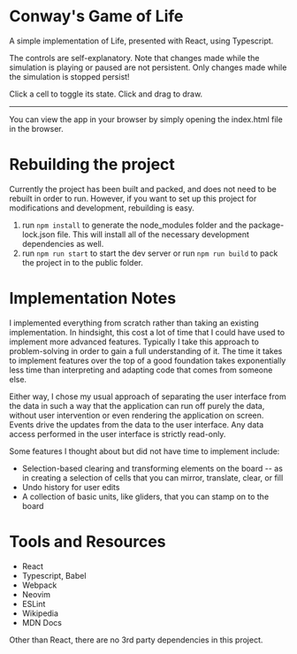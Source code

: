 # Conway's Game of Life

A simple implementation of Life, presented with React, using Typescript.

The controls are self-explanatory. Note that changes made while the simulation is playing or paused
are not persistent. Only changes made while the simulation is stopped persist!

Click a cell to toggle its state. Click and drag to draw.

----

You can view the app in your browser by simply opening the index.html file in the browser.

# Rebuilding the project

Currently the project has been built and packed, and does not need to be rebuilt in order to run.
However, if you want to set up this project for modifications and development, rebuilding is easy.

1. run `npm install` to generate the node_modules folder and the package-lock.json file. This will
   install all of the necessary development dependencies as well.
2. run `npm run start` to start the dev server or run `npm run build` to pack the project in to the
   public folder.

# Implementation Notes

I implemented everything from scratch rather than taking an existing implementation. In hindsight,
this cost a lot of time that I could have used to implement more advanced features. Typically I take
this approach to problem-solving in order to gain a full understanding of it. The time it takes to
implement features over the top of a good foundation takes exponentially less time than interpreting
and adapting code that comes from someone else.

Either way, I chose my usual approach of separating the user interface from the data in such a way
that the application can run off purely the data, without user intervention or even rendering the
application on screen. Events drive the updates from the data to the user interface. Any data access
performed in the user interface is strictly read-only.

Some features I thought about but did not have time to implement include:

* Selection-based clearing and transforming elements on the board -- as in creating a selection of
  cells that you can mirror, translate, clear, or fill
* Undo history for user edits
* A collection of basic units, like gliders, that you can stamp on to the board

# Tools and Resources

* React
* Typescript, Babel
* Webpack
* Neovim
* ESLint
* Wikipedia
* MDN Docs

Other than React, there are no 3rd party dependencies in this project.
